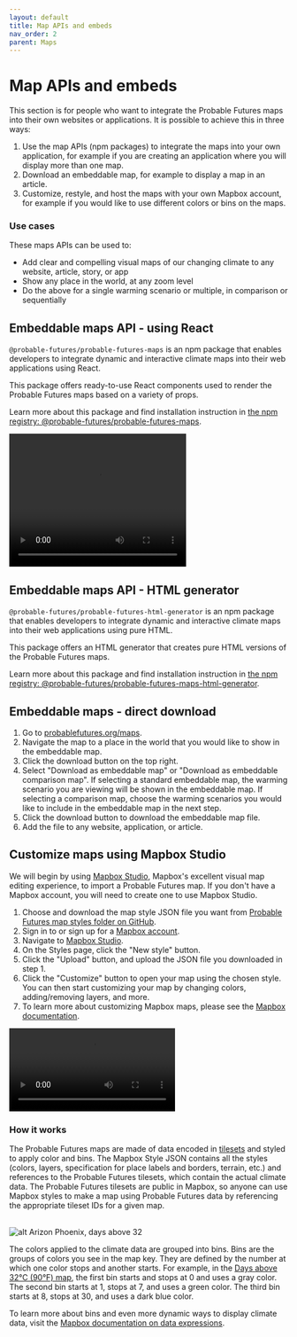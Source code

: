 ```yaml
---
layout: default
title: Map APIs and embeds
nav_order: 2
parent: Maps
---
```


# Map APIs and embeds

This section is for people who want to integrate the Probable Futures maps into their own websites or applications. It is possible to achieve this in three ways:

1. Use the map APIs (npm packages) to integrate the maps into your own application, for example if you are creating an application where you will display more than one map. 
2. Download an embeddable map, for example to display a map in an article.
3. Customize, restyle, and host the maps with your own Mapbox account, for example if you would like to use different colors or bins on the maps.

### Use cases

These maps APIs can be used to:

- Add clear and compelling visual maps of our changing climate to any website, article, story, or app
- Show any place in the world, at any zoom level
- Do the above for a single warming scenario or multiple, in comparison or sequentially

## Embeddable maps API - using React 

`@probable-futures/probable-futures-maps` is an npm package that enables developers to integrate dynamic and interactive climate maps into their web applications using React.

This package offers ready-to-use React components used to render the Probable Futures maps based on a variety of props.

Learn more about this package and find installation instruction in [the npm registry: @probable-futures/probable-futures-maps](https://www.npmjs.com/package/@probable-futures/probable-futures-maps).

<video class="video-embed" width="320" height="240" controls>
  <source src="/assets/videos/docs-demo-part2.mp4" type="video/mp4">
Your browser does not support the video tag.
</video>

## Embeddable maps API - HTML generator

`@probable-futures/probable-futures-html-generator` is an npm package that enables developers to integrate dynamic and interactive climate maps into their web applications using pure HTML.

This package offers an HTML generator that creates pure HTML versions of the Probable Futures maps. 

Learn more about this package and find installation instruction in [the npm registry: @probable-futures/probable-futures-maps-html-generator](https://www.npmjs.com/package/@probable-futures/probable-futures-maps-html-generator).

## Embeddable maps - direct download

1. Go to [probablefutures.org/maps](https://probablefutures.org/maps).
2. Navigate the map to a place in the world that you would like to show in the embeddable map.
3. Click the download button on the top right.
4. Select "Download as embeddable map" or "Download as embeddable comparison map". If selecting a standard embeddable map, the warming scenario you are viewing will be shown in the embeddable map. If selecting a comparison map, choose the warming scenarios you would like to include in the embeddable map in the next step.
5. Click the download button to download the embeddable map file.
6. Add the file to any website, application, or article.

## Customize maps using Mapbox Studio

We will begin by using [Mapbox Studio](https://studio.mapbox.com), Mapbox's excellent visual map editing experience, to import a Probable Futures map. If you don't have a Mapbox account, you will need to create one to use Mapbox Studio.

1. Choose and download the map style JSON file you want from [Probable Futures map styles folder on GitHub](https://github.com/Probable-Futures/docs/tree/main/mapStyles/v3-styles).
2. Sign in to or sign up for a [Mapbox account](https://account.mapbox.com/auth/signin/).
3. Navigate to [Mapbox Studio](https://studio.mapbox.com/).
4. On the Styles page, click the "New style" button.
5. Click the "Upload" button, and upload the JSON file you downloaded in step 1.
6. Click the "Customize" button to open your map using the chosen style. You can then start customizing your map by changing colors, adding/removing layers, and more.
7. To learn more about customizing Mapbox maps, please see the [Mapbox documentation](https://docs.mapbox.com/).

<video class="video-embed" controls>
  <source src="/assets/videos/docs-demo-part1.mp4" type="video/mp4">
Your browser does not support the video tag.
</video>

### How it works

The Probable Futures maps are made of data encoded in [tilesets](/map-tilesets) and styled to apply color and bins. The Mapbox Style JSON contains all the styles (colors, layers, specification for place labels and borders, terrain, etc.) and references to the Probable Futures tilesets, which contain the actual climate data. The Probable Futures tilesets are public in Mapbox, so anyone can use Mapbox styles to make a map using Probable Futures data by referencing the appropriate tileset IDs for a given map. 

\
![alt Arizon Phoenix, days above 32](../assets/annotated-map-image.png "Customize Map Style")

The colors applied to the climate data are grouped into bins. Bins are the groups of colors you see in the map key. They are defined by the number at which one color stops and another starts. For example, in the [Days above 32°C (90°F) map](https://probablefutures.org/maps/?selected_map=days_above_32c), the first bin starts and stops at 0 and uses a gray color. The second bin starts at 1, stops at 7, and uses a green color. The third bin starts at 8, stops at 30, and uses a dark blue color.

To learn more about bins and even more dynamic ways to display climate data, visit the [Mapbox documentation on data expressions](https://docs.mapbox.com/style-spec/reference/expressions/).
